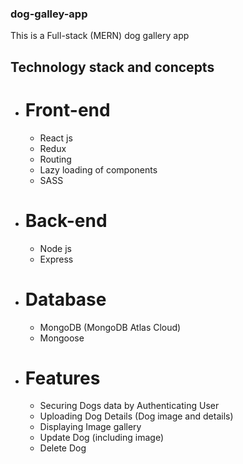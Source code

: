 ### dog-galley-app ###
This is a Full-stack (MERN) dog gallery app

## Technology stack and concepts ##

 - # Front-end #
     - React js
     - Redux
     - Routing
     - Lazy loading of components
     - SASS

 - # Back-end #
     - Node js
     - Express
      
 - # Database #
     - MongoDB (MongoDB Atlas Cloud)
     - Mongoose
   
 - # Features # 
     - Securing Dogs data by Authenticating User
     - Uploading Dog Details (Dog image and details)
     - Displaying Image gallery
     - Update Dog (including image)
     - Delete Dog


